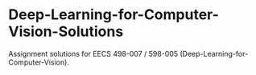 # Deep-Learning-for-Computer-Vision-Solutions
Assignment solutions for EECS 498-007 / 598-005 (Deep-Learning-for-Computer-Vision).
